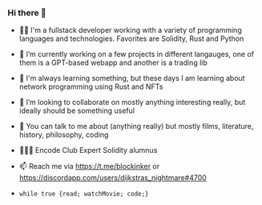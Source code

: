 ### Hi there 👋

- 🧑‍💻 I'm a fullstack developer working with a variety of programming languages and technologies. Favorites are Solidity, Rust and Python
- 🔭 I’m currently working on a few projects in different langauges, one of them is a GPT-based webapp and another is a trading lib
- 🌱 I'm always learning something, but these days I am learning about network programming using Rust and NFTs
- 🫶 I’m looking to collaborate on mostly anything interesting really, but ideally should be something useful
- 💬 You can talk to me about (anything really) but mostly films, literature, history, philosophy, coding
- 👨🏻‍🎓 Encode Club Expert Solidity alumnus
- 📫 Reach me via https://t.me/blockinker or https://discordapp.com/users/dijkstras_nightmare#4700


- `while true {read; watchMovie; code;}`


<!--
**thelonehegelian/thelonehegelian** is a ✨ _special_ ✨ repository because its `README.md` (this file) appears on your GitHub profile.
